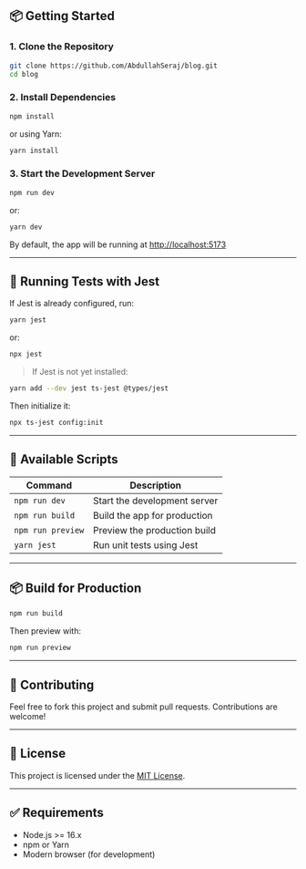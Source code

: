 ## 📦 Getting Started

### 1. Clone the Repository

```bash
git clone https://github.com/AbdullahSeraj/blog.git
cd blog
```

### 2. Install Dependencies

```bash
npm install
```

or using Yarn:

```bash
yarn install
```

### 3. Start the Development Server

```bash
npm run dev
```

or:

```bash
yarn dev
```

By default, the app will be running at [http://localhost:5173](http://localhost:5173)

---

## 🧪 Running Tests with Jest

If Jest is already configured, run:

```bash
yarn jest
```

or:

```bash
npx jest
```

> If Jest is not yet installed:

```bash
yarn add --dev jest ts-jest @types/jest
```

Then initialize it:

```bash
npx ts-jest config:init
```

---

## 📜 Available Scripts

| Command           | Description                  |
| ----------------- | ---------------------------- |
| `npm run dev`     | Start the development server |
| `npm run build`   | Build the app for production |
| `npm run preview` | Preview the production build |
| `yarn jest`       | Run unit tests using Jest    |

---

## 📦 Build for Production

```bash
npm run build
```

Then preview with:

```bash
npm run preview
```

---

## 🙌 Contributing

Feel free to fork this project and submit pull requests. Contributions are welcome!

---

## 🪪 License

This project is licensed under the [MIT License](LICENSE).

---

## ✅ Requirements

- Node.js >= 16.x
- npm or Yarn
- Modern browser (for development)

